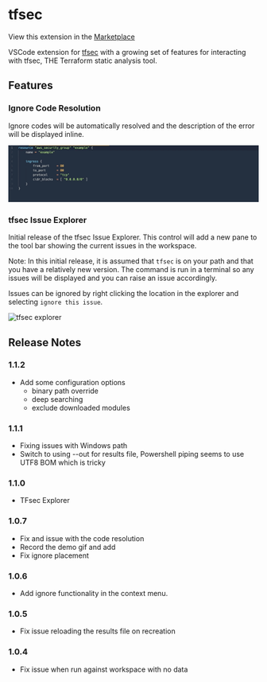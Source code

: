 # tfsec

View this extension in the [Marketplace](https://marketplace.visualstudio.com/items?itemName=tfsec.tfsec)

VSCode extension for [tfsec](https://tfsec.dev) with a growing set of features for interacting with tfsec, THE Terraform static analysis tool.


## Features

### Ignore Code Resolution

Ignore codes will be automatically resolved and the description of the error will be displayed inline.

![ignoredesc](ignoredesc.gif)

### tfsec Issue Explorer

Initial release of the tfsec Issue Explorer. This control will add a new pane to the tool bar showing the current issues in the workspace. 

Note: In this initial release, it is assumed that `tfsec` is on your path and that you have a relatively new version. The command is run in a terminal so any issues will be displayed and you can raise an issue accordingly. 

Issues can be ignored by right clicking the location in the explorer and selecting `ignore this issue`.

![tfsec explorer](tfsec-explorer.gif)

## Release Notes

### 1.1.2
- Add some configuration options
  - binary path override
  - deep searching
  - exclude downloaded modules
  
### 1.1.1
- Fixing issues with Windows path
- Switch to using --out for results file, Powershell piping seems to use UTF8 BOM which is tricky
### 1.1.0
- TFsec Explorer

### 1.0.7
- Fix and issue with the code resolution
- Record the demo gif and add
- Fix ignore placement

### 1.0.6
- Add ignore functionality in the context menu.
### 1.0.5
- Fix issue reloading the results file on recreation
### 1.0.4 
- Fix issue when run against workspace with no data
